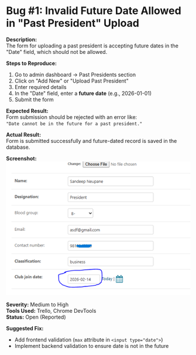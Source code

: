 # Bug #1: Invalid Future Date Allowed in "Past President" Upload

**Description:**  
The form for uploading a past president is accepting future dates in the "Date" field, which should not be allowed.

**Steps to Reproduce:**  
1. Go to admin dashboard → Past Presidents section  
2. Click on "Add New" or "Upload Past President"  
3. Enter required details  
4. In the "Date" field, enter a **future date** (e.g., 2026-01-01)  
5. Submit the form

**Expected Result:**  
Form submission should be rejected with an error like:  
`"Date cannot be in the future for a past president."`

**Actual Result:**  
Form is submitted successfully and future-dated record is saved in the database.

**Screenshot:**  
![Bug Screenshot](./bugScreenshots/pastpresident.PNG)

**Severity:** Medium to High  
**Tools Used:** Trello, Chrome DevTools  
**Status:** Open (Reported)

**Suggested Fix:**  
- Add frontend validation (`max` attribute in `<input type="date">`)  
- Implement backend validation to ensure date is not in the future
